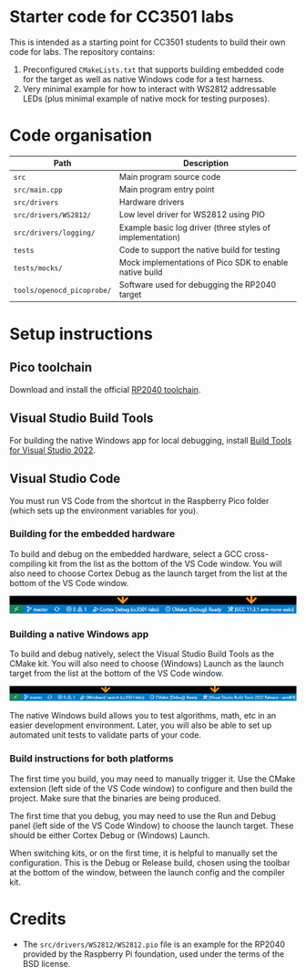 # Starter code for CC3501 labs

This is intended as a starting point for CC3501 students to build their own code for labs. The repository contains:

1. Preconfigured `CMakeLists.txt` that supports building embedded code for the target as well as native Windows code for a test harness.
2. Very minimal example for how to interact with WS2812 addressable LEDs (plus minimal example of native mock for testing purposes).

# Code organisation 

| Path                       | Description                                                   |
| -------------------------- | ------------------------------------------------------------- |
| `src`                      | Main program source code                                      |
| `src/main.cpp`             | Main program entry point                                      |
| `src/drivers`              | Hardware drivers                                              |
| `src/drivers/WS2812/`      | Low level driver for WS2812 using PIO                         |
| `src/drivers/logging/`     | Example basic log driver (three styles of implementation)     |
| `tests`                    | Code to support the native build for testing                  |
| `tests/mocks/`             | Mock implementations of Pico SDK to enable native build       |
| `tools/openocd_picoprobe/` | Software used for debugging the RP2040 target                 |


# Setup instructions

## Pico toolchain
Download and install the official [RP2040 toolchain](https://github.com/raspberrypi/pico-setup-windows).

## Visual Studio Build Tools
For building the native Windows app for local debugging, install [Build Tools for Visual Studio 2022](https://visualstudio.microsoft.com/downloads/#build-tools-for-visual-studio-2022).

## Visual Studio Code 
You must run VS Code from the shortcut in the Raspberry Pico folder (which sets up the environment variables for you).

### Building for the embedded hardware

To build and debug on the embedded hardware, select a GCC cross-compiling kit from the list as the bottom of the VS Code window. You will also need to choose Cortex Debug as the launch target from the list at the bottom of the VS Code window.

![](docs/embedded_build.png)

### Building a native Windows app

To build and debug natively, select the Visual Studio Build Tools as the CMake kit. You will also need to choose (Windows) Launch as the launch target from the list at the bottom of the VS Code window.

![](docs/native_build.png)

The native Windows build allows you to test algorithms, math, etc in an easier development environment. Later, you will also be able to set up automated unit tests to validate parts of your code.

### Build instructions for both platforms 

The first time you build, you may need to manually trigger it. Use the CMake extension (left side of the VS Code window) to configure and then build the project. Make sure that the binaries are being produced.

The first time that you debug, you may need to use the Run and Debug panel (left side of the VS Code Window) to choose the launch target. These should be either Cortex Debug or (Windows) Launch. 

When switching kits, or on the first time, it is helpful to manually set the configuration. This is the Debug or Release build, chosen using the toolbar at the bottom of the window, between the launch config and the compiler kit.


# Credits
 * The `src/drivers/WS2812/WS2812.pio` file is an example for the RP2040 provided by the Raspberry Pi foundation, used under the terms of the BSD license. 

